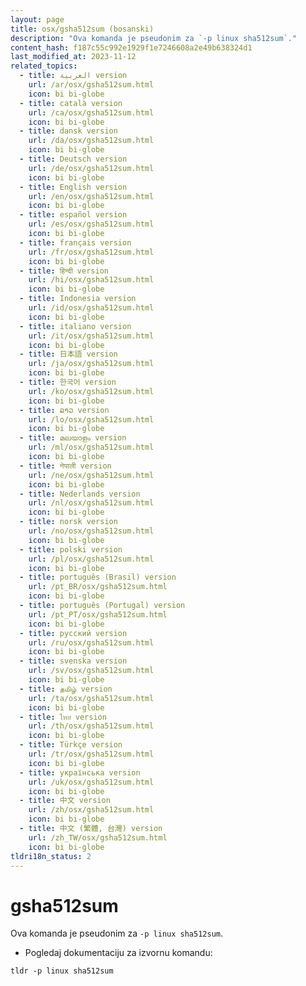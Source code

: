 ```yaml
---
layout: page
title: osx/gsha512sum (bosanski)
description: "Ova komanda je pseudonim za `-p linux sha512sum`."
content_hash: f187c55c992e1929f1e7246608a2e49b638324d1
last_modified_at: 2023-11-12
related_topics:
  - title: العربية version
    url: /ar/osx/gsha512sum.html
    icon: bi bi-globe
  - title: català version
    url: /ca/osx/gsha512sum.html
    icon: bi bi-globe
  - title: dansk version
    url: /da/osx/gsha512sum.html
    icon: bi bi-globe
  - title: Deutsch version
    url: /de/osx/gsha512sum.html
    icon: bi bi-globe
  - title: English version
    url: /en/osx/gsha512sum.html
    icon: bi bi-globe
  - title: español version
    url: /es/osx/gsha512sum.html
    icon: bi bi-globe
  - title: français version
    url: /fr/osx/gsha512sum.html
    icon: bi bi-globe
  - title: हिन्दी version
    url: /hi/osx/gsha512sum.html
    icon: bi bi-globe
  - title: Indonesia version
    url: /id/osx/gsha512sum.html
    icon: bi bi-globe
  - title: italiano version
    url: /it/osx/gsha512sum.html
    icon: bi bi-globe
  - title: 日本語 version
    url: /ja/osx/gsha512sum.html
    icon: bi bi-globe
  - title: 한국어 version
    url: /ko/osx/gsha512sum.html
    icon: bi bi-globe
  - title: ລາວ version
    url: /lo/osx/gsha512sum.html
    icon: bi bi-globe
  - title: മലയാളം version
    url: /ml/osx/gsha512sum.html
    icon: bi bi-globe
  - title: नेपाली version
    url: /ne/osx/gsha512sum.html
    icon: bi bi-globe
  - title: Nederlands version
    url: /nl/osx/gsha512sum.html
    icon: bi bi-globe
  - title: norsk version
    url: /no/osx/gsha512sum.html
    icon: bi bi-globe
  - title: polski version
    url: /pl/osx/gsha512sum.html
    icon: bi bi-globe
  - title: português (Brasil) version
    url: /pt_BR/osx/gsha512sum.html
    icon: bi bi-globe
  - title: português (Portugal) version
    url: /pt_PT/osx/gsha512sum.html
    icon: bi bi-globe
  - title: русский version
    url: /ru/osx/gsha512sum.html
    icon: bi bi-globe
  - title: svenska version
    url: /sv/osx/gsha512sum.html
    icon: bi bi-globe
  - title: தமிழ் version
    url: /ta/osx/gsha512sum.html
    icon: bi bi-globe
  - title: ไทย version
    url: /th/osx/gsha512sum.html
    icon: bi bi-globe
  - title: Türkçe version
    url: /tr/osx/gsha512sum.html
    icon: bi bi-globe
  - title: українська version
    url: /uk/osx/gsha512sum.html
    icon: bi bi-globe
  - title: 中文 version
    url: /zh/osx/gsha512sum.html
    icon: bi bi-globe
  - title: 中文 (繁體, 台灣) version
    url: /zh_TW/osx/gsha512sum.html
    icon: bi bi-globe
tldri18n_status: 2
---
```

# gsha512sum

Ova komanda je pseudonim za `-p linux sha512sum`.

- Pogledaj dokumentaciju za izvornu komandu:

`tldr -p linux sha512sum`
